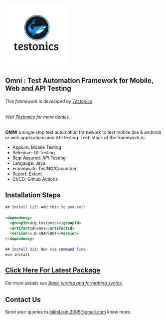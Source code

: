 ![Image](docs/Logo.png)

## Omni : Test Automation Framework for Mobile, Web and API Testing

###### This framework is developed by [Testonics](https://www.testonics.in) 
###### Visit [Testonics](https://www.testonics.in) for more details.

***OMNI*** a single stop test automation framework to test mobile (ios & android) or web applicationa and API testing. Tech stack of the framework is:
        
- Appium: Mobile Testing
- Selenium: UI Testing
- Rest Assured: API Testing
- Langauge: Java
- Framework: TestNG/Cucumber
- Report: Extent
- CI/CD: Github Actions

## Installation Steps
```markdown
## Install 1/2: Add this to pom.xml:

<dependency>
  <groupId>org.testonics</groupId>
  <artifactId>omni</artifactId>
  <version>1.0-SNAPSHOT</version>
</dependency>

## Install 2/2: Run via command line
mvn install
```

## [Click Here For Latest Package](https://github.com/testonics/Omni/packages/)

###### For more details see [Basic writing and formatting syntax](https://docs.github.com/en/github/writing-on-github/getting-started-with-writing-and-formatting-on-github/basic-writing-and-formatting-syntax).

## Contact Us

Send your queries to nikhil.jain.2005@gmail.com know more.
